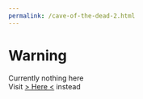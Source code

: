 ```yaml
---
permalink: /cave-of-the-dead-2.html
---
```


# Warning
Currently nothing here
\
Visit [> Here <](https://pikakid98.github.io/classic/pikakid98games.wordpress.com/caveofthedead2) instead